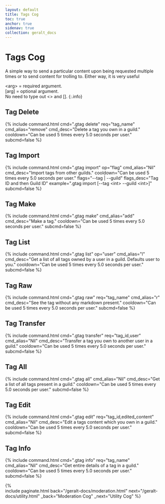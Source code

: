 ```yaml
---
layout: default
title: Tags Cog
toc: true
anchor: true
sidenav: true
collection: geralt_docs
---
```

# Tags Cog

A simple way to send a particular content upon being requested multiple times or to send content for trolling to. Either way, it is very useful

<span class="cb">&lt;arg&gt;</span> = required argument.<br>
<span class="cb">[arg]</span> = optional argument.<br>
No need to type out <> and [].
{:.info}

## Tag Delete
{%
    include command.html
    cmd=".gtag delete"
    req="tag_name"
    cmd_alias="remove"
    cmd_desc="Delete a tag you own in a guild."
    cooldown="Can be used 5 times every 5.0 seconds per user."
    subcmd=false
%}

## Tag Import
{%
    include command.html
    cmd=".gtag import"
    op="flag"
    cmd_alias="Nil"
    cmd_desc="Import tags from other guilds."
    cooldown="Can be used 5 times every 5.0 seconds per user."
    flags="--tag | --guild"
    flags_desc="Tag ID and then Guild ID"
    example=".gtag import [--tag &lt;int&gt; --guild &lt;int&gt;]"
    subcmd=false
%}

## Tag Make
{%
    include command.html
    cmd=".gtag make"
    cmd_alias="add"
    cmd_desc="Make a tag."
    cooldown="Can be used 5 times every 5.0 seconds per user."
    subcmd=false
%}

## Tag List
{%
    include command.html
    cmd=".gtag list"
    op="user"
    cmd_alias="l"
    cmd_desc="Get a list of all tags owned by a user in a guild. Defaults user to you."
    cooldown="Can be used 5 times every 5.0 seconds per user."
    subcmd=false
%}

## Tag Raw
{%
    include command.html
    cmd=".gtag raw"
    req="tag_name"
    cmd_alias="r"
    cmd_desc="See the tag without any markdown present."
    cooldown="Can be used 5 times every 5.0 seconds per user."
    subcmd=false
%}

## Tag Transfer
{%
    include command.html
    cmd=".gtag transfer"
    req="tag_id,user"
    cmd_alias="Nil"
    cmd_desc="Transfer a tag you own to another user in a guild."
    cooldown="Can be used 5 times every 5.0 seconds per user."
    subcmd=false
%}

## Tag All
{%
    include command.html
    cmd=".gtag all"
    cmd_alias="Nil"
    cmd_desc="Get a list of all tags present in a guild."
    cooldown="Can be used 5 times every 5.0 seconds per user."
    subcmd=false
%}

## Tag Edit
{%
    include command.html
    cmd=".gtag edit"
    req="tag_id,edited_content"
    cmd_alias="Nil"
    cmd_desc="Edit a tags content which you own in a guild."
    cooldown="Can be used 5 times every 5.0 seconds per user."
    subcmd=false
%}

## Tag Info
{%
    include command.html
    cmd=".gtag info"
    req="tag_name"
    cmd_alias="Nil"
    cmd_desc="Get entire details of a tag in a guild."
    cooldown="Can be used 5 times every 5.0 seconds per user."
    subcmd=false
%}

{% 	
    include paginate.html
	back="/geralt-docs/moderation.html"
	next="/geralt-docs/utility.html"
	_back="Moderation Cog"
	_next="Utility
     Cog"
%}
